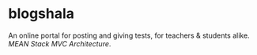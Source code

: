 # blogshala

An online portal for posting and giving tests, for teachers &amp; students alike. *MEAN Stack* *MVC Architecture*.
